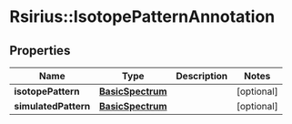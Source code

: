 # Rsirius::IsotopePatternAnnotation



## Properties
Name | Type | Description | Notes
------------ | ------------- | ------------- | -------------
**isotopePattern** | [**BasicSpectrum**](BasicSpectrum.md) |  | [optional] 
**simulatedPattern** | [**BasicSpectrum**](BasicSpectrum.md) |  | [optional] 


